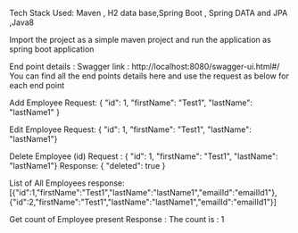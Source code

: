 Tech Stack Used:
  Maven , H2 data base,Spring Boot , Spring  DATA and JPA ,Java8

Import the project as a simple maven project and run the application as spring boot application

End point details :
  Swagger link : http://localhost:8080/swagger-ui.html#/ 
  You can find all the end points details here and use the request as below for each end point
  
  Add Employee 
      Request: { "id": 1, "firstName": "Test1", "lastName": "lastName1" }

  Edit Employee 
        Request: { "id": 1, "firstName": "Test1", "lastName": "lastName1"}

  Delete Employee (id) 
    Request : { "id": 1, "firstName": "Test1", "lastName": "lastName1"}
    Response: { "deleted": true }

  List of All Employees 
    response: [{"id":1,"firstName":"Test1","lastName":"lastName1","emailId":"emailId1"},{"id":2,"firstName":"Test1","lastName":"lastName1","emailId":"emailId1"}]
  
  Get count of Employee present
    Response : The count is : 1
 
